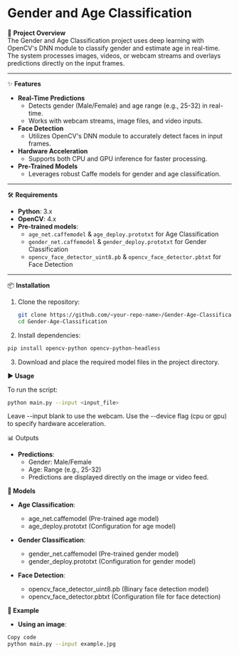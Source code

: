 # Gender and Age Classification

🎯 **Project Overview**  
The Gender and Age Classification project uses deep learning with OpenCV's DNN module to classify gender and estimate age in real-time. The system processes images, videos, or webcam streams and overlays predictions directly on the input frames.

---

✨ **Features**  
- **Real-Time Predictions**  
  - Detects gender (Male/Female) and age range (e.g., 25-32) in real-time.  
  - Works with webcam streams, image files, and video inputs.  
- **Face Detection**  
  - Utilizes OpenCV's DNN module to accurately detect faces in input frames.  
- **Hardware Acceleration**  
  - Supports both CPU and GPU inference for faster processing.  
- **Pre-Trained Models**  
  - Leverages robust Caffe models for gender and age classification.  

---

🛠️ **Requirements**  
- **Python**: 3.x  
- **OpenCV**: 4.x  
- **Pre-trained models**:  
  - `age_net.caffemodel` & `age_deploy.prototxt` for Age Classification  
  - `gender_net.caffemodel` & `gender_deploy.prototxt` for Gender Classification  
  - `opencv_face_detector_uint8.pb` & `opencv_face_detector.pbtxt` for Face Detection  

---

📦 **Installation**  

1. Clone the repository:  
   ```bash
   git clone https://github.com/<your-repo-name>/Gender-Age-Classification.git
   cd Gender-Age-Classification
   ```
  
2. Install dependencies:
```bash
pip install opencv-python opencv-python-headless
```


3. Download and place the required model files in the project directory.



**▶️ Usage**

To run the script:

```bash
python main.py --input <input_file>
```
Leave --input blank to use the webcam.
Use the --device flag (cpu or gpu) to specify hardware acceleration.



📊 Outputs

- **Predictions**:
  - Gender: Male/Female
  - Age: Range (e.g., 25-32)
  - Predictions are displayed directly on the image or video feed.

  
**📂 Models**

- **Age Classification**:

  - age_net.caffemodel (Pre-trained age model)
  - age_deploy.prototxt (Configuration for age model)
 

- **Gender Classification**:

  - gender_net.caffemodel (Pre-trained gender model)
  - gender_deploy.prototxt (Configuration for gender model)
  
- **Face Detection**:
  - opencv_face_detector_uint8.pb (Binary face detection model)
  - opencv_face_detector.pbtxt (Configuration file for face detection)
 
**📝 Example**

- **Using an image**:

```bash
Copy code
python main.py --input example.jpg 
```

